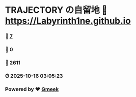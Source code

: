 # TRAJECTORY の自留地 :link: https://Labyrinth1ne.github.io 
### :page_facing_up: [7](https://Labyrinth1ne.github.io/tag.html) 
### :speech_balloon: 0 
### :hibiscus: 2611 
### :alarm_clock: 2025-10-16 03:05:23 
### Powered by :heart: [Gmeek](https://github.com/Meekdai/Gmeek)
